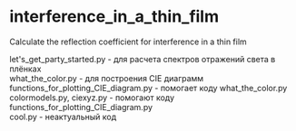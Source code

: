 # interference_in_a_thin_film
Calculate the reflection coefficient for interference in a thin film

let's_get_party_started.py - для расчета спектров отражений света в плёнках  
what_the_color.py - для построения CIE диаграмм  
functions_for_plotting_CIE_diagram.py - помогает коду what_the_color.py  
colormodels.py, ciexyz.py - помогают коду functions_for_plotting_CIE_diagram.py  
cool.py - неактуальный код  
